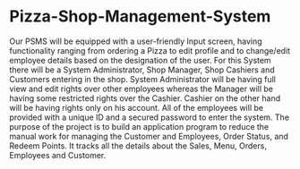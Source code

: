 # Pizza-Shop-Management-System
Our PSMS will be equipped with a user-friendly Input screen, having functionality ranging from ordering a Pizza to edit profile and to change/edit employee details based on the designation of the user. For this System there will be a System Administrator, Shop Manager, Shop Cashiers and Customers entering in the shop. System Administrator will be having full view and edit rights over other employees whereas the Manager will be having some restricted rights over the Cashier. Cashier on the other hand will be having rights only on his account. All of the employees will be provided with a unique ID and a secured password to enter the system. The purpose of the project is to build an application program to reduce the manual work for managing the Customer and Employees, Order Status, and Redeem Points. It tracks all the details about the Sales, Menu, Orders, Employees and Customer.
